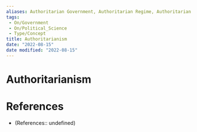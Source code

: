 ```yaml
---
aliases: Authoritarian Government, Authoritarian Regime, Authoritarian Regimes, Authoritarian Governments
tags:
 - On/Government
 - On/Political_Science
 - Type/Concept
title: Authoritarianism
date: "2022-08-15"
date modified: "2022-08-15"
---
```


# Authoritarianism

# References
- (References:: undefined)
